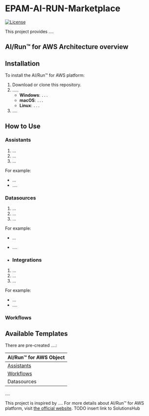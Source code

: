 # EPAM-AI-RUN-Marketplace
[![License](https://img.shields.io/badge/License-Apache_2.0-blue.svg)](https://opensource.org/licenses/Apache-2.0)

This project provides ....
## AI/Run™ for AWS Architecture overview 


## Installation

To install the AI/Run™ for AWS platform:

1. Download or clone this repository.
2. .....
   - **Windows**: `...`
   - **macOS**: `...`
   - **Linux**: `...`
3. ....

## How to Use
### Assistants

1. ...
2. ...
3. ...

For example:
- ...
- ....
### Datasources

1. ...
2. ...
3. ...

For example:
- ...
- ....

- ### Integrations

1. ...
2. ...
3. ...

For example:
- ...
- ....
### Workflows

## Available Templates

There are pre-created ....:

|AI/Run™ for AWS Object |
|-----------------------|
| [Assistants](https://github.com/epam/EPAM-AI-RUN-Marketplace/blob/Deployment-scripts/guide/assistants/README.md)|
| [Workflows](https://github.com/epam/EPAM-AI-RUN-Marketplace/blob/Deployment-scripts/guide/workflows/README.md)  |
| Datasources           |

....



This project is inspired by .... For more details about AI/Run™ for AWS platform, visit  [the official website](https://leap.epam.com/assistants/codemie?page=1&selected=1544). TODO insert link to SolutionsHub
